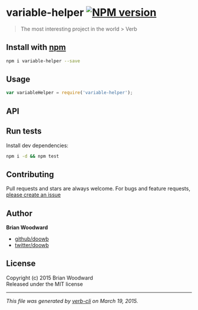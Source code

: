 # variable-helper [![NPM version](https://badge.fury.io/js/variable-helper.svg)](http://badge.fury.io/js/variable-helper)

> The most interesting project in the world > Verb

## Install with [npm](npmjs.org)

```bash
npm i variable-helper --save
```

## Usage

```js
var variableHelper = require('variable-helper');
```

## API



## Run tests

Install dev dependencies:

```bash
npm i -d && npm test
```

## Contributing
Pull requests and stars are always welcome. For bugs and feature requests, [please create an issue](https://github.com/doowb/variable-helper/issues)

## Author

**Brian Woodward**
 
+ [github/doowb](https://github.com/doowb)
+ [twitter/doowb](http://twitter.com/doowb) 

## License
Copyright (c) 2015 Brian Woodward  
Released under the MIT license

***

_This file was generated by [verb-cli](https://github.com/assemble/verb-cli) on March 19, 2015._